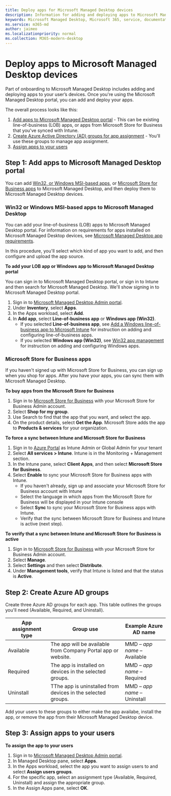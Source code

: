 ```yaml
---
title: Deploy apps for Microsoft Managed Desktop devices
description: Information for adding and deploying apps to Microsoft Managed Desktop devices.  
keywords: Microsoft Managed Desktop, Microsoft 365, service, documentation, apps, line-of-business apps, LOB apps
ms.service: m365-md
author: jaimeo
ms.localizationpriority: normal
ms.collection: M365-modern-desktop
---
```


# Deploy apps to Microsoft Managed Desktop devices
Part of onboarding to Microsoft Managed Desktop includes adding and deploying apps to your user’s devices. Once you're using the Microsoft Managed Desktop portal, you can add and deploy your apps. 

The overall process looks like this:
1. [Add apps to Microsoft Managed Desktop portal](#1) - This can be existing line-of-business (LOB) apps, or apps from Microsoft Store for Business that you've synced with Intune. 
2. [Create Azure Active Directory (AD) groups for app assignment](#2) - You'll use these groups to manage app assignment.
3. [Assign apps to your users](#3)

<span id="1" />

## Step 1: Add apps to Microsoft Managed Desktop portal
You can add [Win32, or Windows MSI-based apps](#lob-apps), or [Microsoft Store for Business apps](#msfb-apps) to Microsoft Managed Desktop, and then deploy them to Microsoft Managed Desktop devices.

<span id="lob-apps">

###  Win32 or Windows MSI-based apps to Microsoft Managed Desktop

You can add your line-of-business (LOB) apps to Microsoft Managed Desktop portal. For information on requirements for apps installed on Microsoft Managed Desktop devices, see [Microsoft Managed Desktop app requirements](https://docs.microsoft.com/microsoft-365/managed-desktop/service-description/mmd-app-requirements).

In this procedure, you'll select which kind of app you want to add, and then configure and upload the app source. 

**To add your LOB app or Windows app to Microsoft Managed Desktop portal**

You can sign in to Microsoft Managed Desktop portal, or sign in to Intune and then search for Microsoft Managed Desktop. We'll show signing in to Microsoft Managed Desktop portal. 

1.	Sign in to [Microsoft Managed Desktop Admin portal](http://aka.ms/mmdportal). 
2.	Under **Inventory**, select **Apps**.
3.	In the Apps workload, select **Add**.
4.	In **Add app**, select **Line-of-business app** or **Windows app (Win32)**.
    - If you selected **Line-of-business app**, see [Add a Windows line-of-business app to Microsoft Intune](https://docs.microsoft.com/intune/lob-apps-windows) for instruction on adding and configuring line-of-business apps.
    - If you selected **Windows app (Win32)**, see [Win32 app management](https://docs.microsoft.com/intune/apps-win32-app-management) for instruction on adding and configuring Windows apps.

<span id="msfb-apps">

### Microsoft Store for Business apps
If you haven't signed up with Microsoft Store for Business, you can sign up when you shop for apps. After you have your apps, you can sync them with Microsoft Managed Desktop. 

**To buy apps from the Microsoft Store for Business**

1. Sign in to [Microsoft Store for Business](https://businessstore.microsoft.com) with your Microsoft Store for Business Admin account.
2. Select **Shop for my group**.
3. Use Search to find that the app that you want, and select the app.
4. On the product details, select **Get the App**. 
Microsoft Store adds the app to **Products & services** for your organization.

**To force a sync between Intune and Microsoft Store for Business**
1. Sign in to [Azure Portal](https://portal.azure.com/) as Intune Admin or Global Admin for your tenant
2. Select **All services > Intune**. 
Intune is in the Monitoring + Management section.
3. In the Intune pane, select **Client Apps**, and then select **Microsoft Store for Business**.
4. Select **Enable** to sync your Microsoft Store for Business apps with Intune.
    - If you haven't already, sign up and associate your Microsoft Store for Business account with Intune
    - Select the language in which apps from the Microsoft Store for Business will be displayed in your Intune console
    - Select **Sync** to sync your Microsoft Store for Business apps with Intune.
    - Verify that the sync between Microsoft Store for Business and Intune is active (next step). 

**To verify that a sync between Intune and Microsoft Store for Business is active**
1. Sign in to [Microsoft Store for Business](https://businessstore.microsoft.com) with your Microsoft Store for Business Admin account.
2. Select **Manage**.
3. Select **Settings** and then select **Distribute**.
4. Under **Management tools**, verify that Intune is listed and that the status is **Active**.  

<span id="2" />

## Step 2: Create Azure AD groups

Create three Azure AD groups for each app. This table outlines the groups you'll need (Available, Required, and Uninstall). 

App assignment type |	Group use	| Example Azure AD name
--- | --- | ---
Available |  The app will be available from Company Portal app or website. | MMD – *app name* – Available
Required |  The app is installed on devices in the selected groups. | MMD – *app name* – Required
Uninstall |  TThe app is uninstalled from devices in the selected groups. | MMD – *app name* – Uninstall

Add your users to these groups to either make the app availabe, install the app, or remove the app from their Microsoft Managed Desktop device. 

<span id="3" />

## Step 3: Assign apps to your users

**To assign the app to your users**

1. Sign in to [Microsoft Managed Desktop Admin portal](http://aka.ms/mmdportal).
2. In Managed Desktop pane, select **Apps**.
3. In the Apps workload, select the app you want to assign users to and select **Assign users groups**.
4. For the specific app, select an assignment type (Available, Required, Uninstall) and assign the appropriate group.
5. In the Assign Apps pane, select **OK**.

<!--# Preparing apps for Microsoft Managed Desktop

This topic is the target for 2 "Learn more" links in the Admin Portal (aka.ms/app-overview;app-package); also target for link from Online resources (aka.ms/app-overviewmmd-app-prep) do not delete.

Applications: supported/onboard/deployment
 
Microsoft and Microsoft Managed Desktop customers have equally critical, yet different responsibilities around applications used with Microsoft Managed Desktop.

## Microsoft responsibilities
**Office 365 apps**
Microsoft will provide full service for the deployment, update, and support of specific Office 365 apps. All users will receive the base set of Office 365 click to run, 64 bit version of applications included in the device’s image so that a user can quickly become productive. The Project and Visio applications in of the Office 365 suite are licensed separately.  Microsoft Managed Desktop will provide deployment groups allowing the IT Administrator to manage licenses and deploy these applications appropriately for their organization. Microsoft will support end users of these applications through the Microsoft Managed Desktop Support channels.

**Line-of-business apps**
Microsoft provides tooling for IT Administrators to manage and deploy their line-of-business (LOB) applications to end users as a part of the Intune product. Microsoft will support application deployment issues as detailed in [Line-of-business applications](#line-of-business-applications) 

**Deploy with Intune**
Intune will be linked to the **Microsoft Store for Business** during Microsoft Managed Desktop onboarding allowing procured apps to be deployed through Intune. Microsoft will also deploy the web-based version of the Company Portal to end users so that IT Administrators can provide a self-service experience for end users.

**App management**
Microsoft may identify restricted applications which are not suitable for the modern workplace because of their system impact. When such an application is identified Microsoft will notify the customer and that application will need to be removed from the tenant. 

For more information on restricted app behaviors and app requirements, see [Microsoft Managed Desktop app requirements](../service-description/mmd-app-requirements.md)

## Customer responsibilities
The Office 365 Suite is core to Microsoft’s productivity offerings and is included in the Microsoft 365 License for all Microsoft Managed Desktop users. While Microsoft deploys, updates, and supports Office Applications to Microsoft Managed Desktop Devices there are still some areas for which the customer is responsible.
- **Assign licenses** - Customers are responsible for assigning the appropriate licenses to end users for Office 365. 
- **Add users to security groups** - For customers with users who need Project or Visio, the IT administrator must add those users to the appropriate deployment groups. IT administrators are also responsible for managing end of life for those users. 
- **Deploy Office 365 Add Ons** - Customers are responsible for deploying any plugins to the Office 365 suite which are deemed necessary. 

Since line-of-business (LOB) apps are unique for each customer, customers are responsible for managing all applications within their organization not deployed by Microsoft. This includes:
- Deciding which apps are needed and who needs them
- Assigning apps to those users
- Create and maintain Azure Active Directory (AD) groups for managing app assignments 

The customer must upload LOB apps to Intune. They are then responsible for deploying, updating, and decommissioning those applications over their respective lifecycles, as well as managing support for these apps for their users.

## Office applications
As part of the Microsoft 365 E5 license, Office 365 Standard Suite (64 Bit) is deployed by Microsoft. 

For details, see [Microsoft Managed Desktop technologies](../intro/technologies.md) <!--- and the other applications licensed under Office 365 E5 may be deployed by the customer using Intune’s deployment tools.

## Line-of-business applications
This table summarizes responsibilities across the different phases for line-of-business (LOB) applications. 

Application work items |	Customer	| Microsoft
--- | --- | ---
**Onboarding apps** |  |
Identify applications needed for targeted user groups	| ![yes](images/checkmark.png)	|
Create and manage Azure AD groups for app deployment | ![yes](images/checkmark.png)	|	
**App Packaging** |  |
Package apps to meet Intune deployment standards |	![yes](images/checkmark.png) |	
Upload apps to Intune |	![yes](images/checkmark.png)	 |
Test apps in Microsoft Managed Desktop environment |	![yes](images/checkmark.png) |	
Test apps with end users	| ![yes](images/checkmark.png) |	
**Deployment** | |
Manage and assign users to applications	 | ![yes](images/checkmark.png)	 |
Intune deployment tools delivers application to remote clients|	|	![yes](images/checkmark.png)
Identify and deploy application updates through Intune | ![yes](images/checkmark.png)	 |
Unistall and remove applications when they have been retired	| ![yes](images/checkmark.png) |	
**Management** | |
Procure and assign licenses |	![yes](images/checkmark.png)	 |
Provide end-user support for line-of-business apps	| ![yes](images/checkmark.png) |
Manage app settings remotely	| ![yes](images/checkmark.png) |

For information on LOB application requirements, see [Microsoft Managed Desktop application requirements](../service-description/mmd-app-requirements.md)


## Intune application deployment
Application management can be handled through the Microsoft Managed Desktop Admin portal, or through the Intune portal. Intune’s app management portal shows applications deployed for Windows, Android, and iOS. Microsoft Managed Desktop Admin portal limits the view to Windows 10 applications. Both are available through the Azure Portal. 
* [Intune app management basics](https://docs.microsoft.com/intune/app-management)
* [Add apps to Intune](https://docs.microsoft.com/intune/app-management)
   * [Add a line-of-business App](https://docs.microsoft.com/intune/lob-apps-windows)
   * [Add Win32 apps to Intune](https://docs.microsoft.com/intune/apps-win32-app-management)
   * [Add web applications](https://docs.microsoft.com/intune/web-app)
* [Deploy apps](https://docs.microsoft.com/intune/apps-deploy)
   * [Deploy apps to Windows 10](https://docs.microsoft.com/intune/apps-windows-10-app-deploy)
* Company Portal
   * [Deploy the Company Portal](https://docs.microsoft.com/intune/store-apps-company-portal-app)
   * [Configure the Company Portal app](https://docs.microsoft.com/intune/company-portal-app)-->
